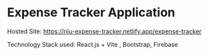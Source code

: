 # Expense Tracker Application

Hosted Site: https://riju-expense-tracker.netlify.app/expense-tracker
 
Technology Stack used: React.js + Vite , Bootstrap, Firebase


